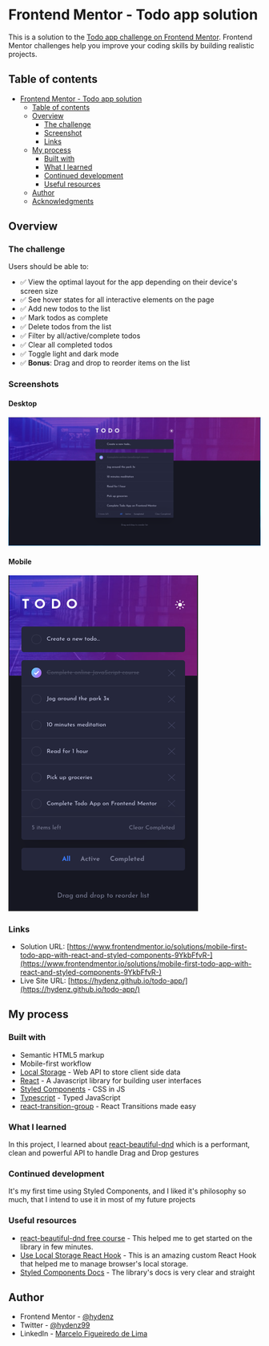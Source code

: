 # Frontend Mentor - Todo app solution

This is a solution to the [Todo app challenge on Frontend Mentor](https://www.frontendmentor.io/challenges/todo-app-Su1_KokOW). Frontend Mentor challenges help you improve your coding skills by building realistic projects.

## Table of contents

- [Frontend Mentor - Todo app solution](#frontend-mentor---todo-app-solution)
  - [Table of contents](#table-of-contents)
  - [Overview](#overview)
    - [The challenge](#the-challenge)
    - [Screenshot](#screenshot)
    - [Links](#links)
  - [My process](#my-process)
    - [Built with](#built-with)
    - [What I learned](#what-i-learned)
    - [Continued development](#continued-development)
    - [Useful resources](#useful-resources)
  - [Author](#author)
  - [Acknowledgments](#acknowledgments)

## Overview

### The challenge

Users should be able to:

- ✅ View the optimal layout for the app depending on their device's screen size
- ✅ See hover states for all interactive elements on the page
- ✅ Add new todos to the list
- ✅ Mark todos as complete
- ✅ Delete todos from the list
- ✅ Filter by all/active/complete todos
- ✅ Clear all completed todos
- ✅ Toggle light and dark mode
- ✅ **Bonus**: Drag and drop to reorder items on the list

### Screenshots

#### Desktop

![Desktop Result](./screenshots/desktop.png)

#### Mobile

![Mobile Result](./screenshots/mobile.png)

### Links

- Solution URL: [https://www.frontendmentor.io/solutions/mobile-first-todo-app-with-react-and-styled-components-9YkbFfvR-](https://www.frontendmentor.io/solutions/mobile-first-todo-app-with-react-and-styled-components-9YkbFfvR-)
- Live Site URL: [https://hydenz.github.io/todo-app/](https://hydenz.github.io/todo-app/)

## My process

### Built with

- Semantic HTML5 markup
- Mobile-first workflow
- [Local Storage](https://developer.mozilla.org/en-US/docs/Web/API/Window/localStorage) - Web API to store client side data
- [React](https://reactjs.org/) - A Javascript library for building user interfaces
- [Styled Components](https://styled-components.com/) - CSS in JS
- [Typescript](https://www.typescriptlang.org/) - Typed JavaScript
- [react-transition-group](http://reactcommunity.org/react-transition-group/) - React Transitions made easy

### What I learned

In this project, I learned about [react-beautiful-dnd](https://github.com/atlassian/react-beautiful-dnd) which is a performant, clean and powerful API to handle Drag and Drop gestures

### Continued development

It's my first time using Styled Components, and I liked it's philosophy so much, that I intend to use it in most of my future projects

### Useful resources

- [react-beautiful-dnd free course](https://egghead.io/courses/beautiful-and-accessible-drag-and-drop-with-react-beautiful-dnd) - This helped me to get started on the library in few minutes.
- [Use Local Storage React Hook](https://usehooks.com/useLocalStorage/) - This is an amazing custom React Hook that helped me to manage browser's local storage.
- [Styled Components Docs](https://styled-components.com/docs) - The library's docs is very clear and straight

## Author

- Frontend Mentor - [@hydenz](https://www.frontendmentor.io/profile/hydenz)
- Twitter - [@hydenz99](https://twitter.com/hydenz99)
- LinkedIn - [Marcelo Figueiredo de Lima](https://www.linkedin.com/in/marcelo-figueiredo-de-lima-36809663/)
